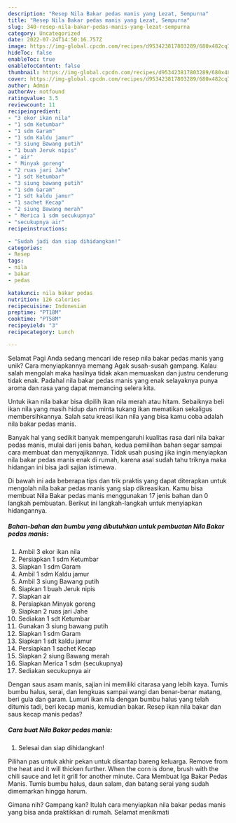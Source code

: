 ```yaml
---
description: "Resep Nila Bakar pedas manis yang Lezat, Sempurna"
title: "Resep Nila Bakar pedas manis yang Lezat, Sempurna"
slug: 340-resep-nila-bakar-pedas-manis-yang-lezat-sempurna
category: Uncategorized
date: 2022-07-24T14:50:16.757Z
image: https://img-global.cpcdn.com/recipes/d953423817803289/680x482cq70/nila-bakar-pedas-manis-foto-resep-utama.jpg
hideToc: false
enableToc: true
enableTocContent: false
thumbnail: https://img-global.cpcdn.com/recipes/d953423817803289/680x482cq70/nila-bakar-pedas-manis-foto-resep-utama.jpg
cover: https://img-global.cpcdn.com/recipes/d953423817803289/680x482cq70/nila-bakar-pedas-manis-foto-resep-utama.jpg
author: Admin
authorAv: notfound
ratingvalue: 3.5
reviewcount: 11
recipeingredient:
- "3 ekor ikan nila"
- "1 sdm Ketumbar"
- "1 sdm Garam"
- "1 sdm Kaldu jamur"
- "3 siung Bawang putih"
- "1 buah Jeruk nipis"
- " air"
- " Minyak goreng"
- "2 ruas jari Jahe"
- "1 sdt Ketumbar"
- "3 siung bawang putih"
- "1 sdm Garam"
- "1 sdt kaldu jamur"
- "1 sachet Kecap"
- "2 siung Bawang merah"
- " Merica 1 sdm secukupnya"
- "secukupnya air"
recipeinstructions:

- "Sudah jadi dan siap dihidangkan!"
categories:
- Resep
tags:
- nila
- bakar
- pedas

katakunci: nila bakar pedas 
nutrition: 126 calories
recipecuisine: Indonesian
preptime: "PT18M"
cooktime: "PT58M"
recipeyield: "3"
recipecategory: Lunch

---
```



Selamat Pagi Anda sedang mencari ide resep nila bakar pedas manis yang unik? Cara menyiapkannya memang Agak susah-susah gampang. Kalau salah mengolah maka hasilnya tidak akan memuaskan dan justru cenderung tidak enak. Padahal nila bakar pedas manis yang enak selayaknya punya aroma dan rasa yang dapat memancing selera kita.


Untuk ikan nila bakar bisa dipilih ikan nila merah atau hitam. Sebaiknya beli ikan nila yang masih hidup dan minta tukang ikan mematikan sekaligus membersihkannya. Salah satu kreasi ikan nila yang bisa kamu coba adalah nila bakar pedas manis.

Banyak hal yang sedikit banyak mempengaruhi kualitas rasa dari nila bakar pedas manis, mulai dari jenis bahan, kedua pemilihan bahan segar sampai cara membuat dan menyajikannya. Tidak usah pusing jika ingin menyiapkan nila bakar pedas manis enak di rumah, karena asal sudah tahu triknya maka hidangan ini bisa jadi sajian istimewa.


Di bawah ini ada beberapa tips dan trik praktis yang dapat diterapkan untuk mengolah nila bakar pedas manis yang siap dikreasikan. Kamu bisa membuat Nila Bakar pedas manis menggunakan 17 jenis bahan dan 0 langkah pembuatan. Berikut ini langkah-langkah untuk menyiapkan hidangannya.

<!--inarticleads1-->

##### Bahan-bahan dan bumbu yang dibutuhkan untuk pembuatan Nila Bakar pedas manis:

1. Ambil 3 ekor ikan nila
1. Persiapkan 1 sdm Ketumbar
1. Siapkan 1 sdm Garam
1. Ambil 1 sdm Kaldu jamur
1. Ambil 3 siung Bawang putih
1. Siapkan 1 buah Jeruk nipis
1. Siapkan  air
1. Persiapkan  Minyak goreng
1. Siapkan 2 ruas jari Jahe
1. Sediakan 1 sdt Ketumbar
1. Gunakan 3 siung bawang putih
1. Siapkan 1 sdm Garam
1. Siapkan 1 sdt kaldu jamur
1. Persiapkan 1 sachet Kecap
1. Siapkan 2 siung Bawang merah
1. Siapkan  Merica 1 sdm (secukupnya)
1. Sediakan secukupnya air


Dengan saus asam manis, sajian ini memiliki citarasa yang lebih kaya. Tumis bumbu halus, serai, dan lengkuas sampai wangi dan benar-benar matang, beri gula dan garam. Lumuri ikan nila dengan bumbu halus yang telah ditumis tadi, beri kecap manis, kemudian bakar. Resep ikan nila bakar dan saus kecap manis pedas? 

<!--inarticleads2-->

##### Cara buat Nila Bakar pedas manis:


1. Selesai dan siap dihidangkan!

Pilihan pas untuk akhir pekan untuk disantap bareng keluarga. Remove from the heat and it will thicken further. When the corn is done, brush with the chili sauce and let it grill for another minute. Cara Membuat Iga Bakar Pedas Manis. Tumis bumbu halus, daun salam, dan batang serai yang sudah dimemarkan hingga harum. 

Gimana nih? Gampang kan? Itulah cara menyiapkan nila bakar pedas manis yang bisa anda praktikkan di rumah. Selamat menikmati
